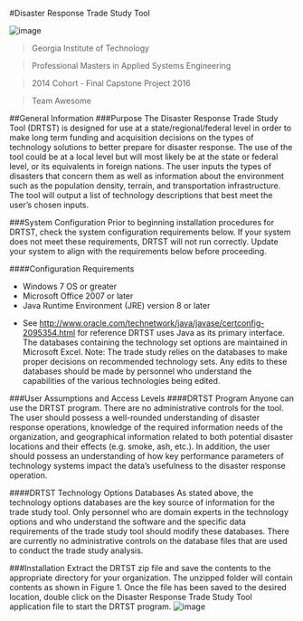 #Disaster Response Trade Study Tool

![image](https://cloud.githubusercontent.com/assets/7001697/17087682/40ff6560-51de-11e6-8767-380ae07b123b.jpg)

> Georgia Institute of Technology

> Professional Masters in Applied Systems Engineering

> 2014 Cohort - Final Capstone Project 2016

> Team Awesome

##General Information
###Purpose
The Disaster Response Trade Study Tool (DRTST) is designed for use at a state/regional/federal level in order to make long term funding and acquisition decisions on the types of technology solutions to better prepare for disaster response. The use of the tool could be at a local level but will most likely be at the state or federal level, or its equivalents in foreign nations. The user inputs the types of disasters that concern them as well as information about the environment such as the population density, terrain, and transportation infrastructure. The tool will output a list of technology descriptions that best meet the user’s chosen inputs.

###System Configuration
Prior to beginning installation procedures for DRTST, check the system configuration requirements below.  If your system does not meet these requirements, DRTST will not run correctly.  Update your system to align with the requirements below before proceeding. 

####Configuration Requirements
- Windows 7 OS or greater
- Microsoft Office 2007 or later
- Java Runtime Environment (JRE) version 8 or later
 * See http://www.oracle.com/technetwork/java/javase/certconfig-2095354.html for reference 
 DRTST uses Java as its primary interface. The databases containing the technology set options are maintained in Microsoft Excel. Note: The trade study relies on the databases to make proper decisions on recommended technology sets. Any edits to these databases should be made by personnel who understand the capabilities of the various technologies being edited. 

###User Assumptions and Access Levels
####DRTST Program
Anyone can use the DRTST program. There are no administrative controls for the tool. The user should possess a well-rounded understanding of disaster response operations, knowledge of the required information needs of the organization, and geographical information related to both potential disaster locations and their effects (e.g. smoke, ash, etc.). In addition, the user should possess an understanding of how key performance parameters of technology systems impact the data’s usefulness to the disaster response operation.

####DRTST Technology Options Databases
As stated above, the technology options databases are the key source of information for the trade study tool. Only personnel who are domain experts in the technology options and who understand the software and the specific data requirements of the trade study tool should modify these databases. There are currently no administrative controls on the database files that are used to conduct the trade study analysis.

###Installation
Extract the DRTST zip file and save the contents to the appropriate directory for your organization. The unzipped folder will contain contents as shown in Figure 1. Once the file has been saved to the desired location, double click on the Disaster Response Trade Study Tool application file to start the DRTST program.
![image](https://cloud.githubusercontent.com/assets/7001697/17087752/436a1cf4-51df-11e6-8852-2b3b45b74e34.png)




